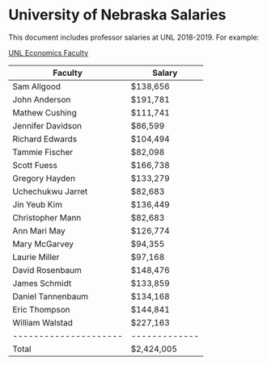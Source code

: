 # University of Nebraska Salaries

This document includes professor salaries at UNL 2018-2019. For example:

[UNL Economics Faculty](https://business.unl.edu/about-us/faculty-and-staff-directory/?DepartmentID=4&Faculty=1)

| Faculty           	| Salary     	|
|-------------------	|------------	|
| Sam Allgood       	| $138,656   	|
| John Anderson     	| $191,781   	|
| Mathew Cushing    	| $111,741   	|
| Jennifer Davidson 	| $86,599    	|
| Richard Edwards   	| $104,494   	|
| Tammie Fischer    	| $82,098    	|
| Scott Fuess       	| $166,738   	|
| Gregory Hayden    	| $133,279   	|
| Uchechukwu Jarret 	| $82,683    	|
| Jin Yeub Kim      	| $136,449   	|
| Christopher Mann  	| $82,683    	|
| Ann Mari May      	| $126,774   	|
| Mary McGarvey     	| $94,355    	|
| Laurie Miller     	| $97,168    	|
| David Rosenbaum   	| $148,476   	|
| James Schmidt     	| $133,859   	|
| Daniel Tannenbaum 	| $134,168   	|
| Eric Thompson     	| $144,841   	|
| William Walstad   	| $227,163   	|
|---------------------|-------------|
| Total             	| $2,424,005 	|
